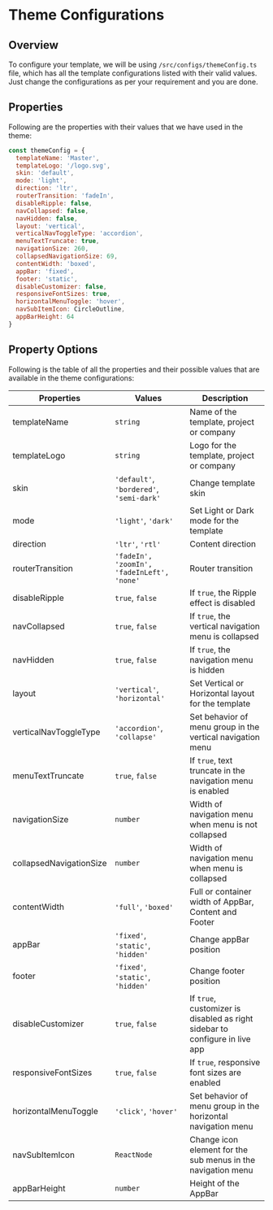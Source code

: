 # Theme Configurations

## Overview

To configure your template, we will be using `/src/configs/themeConfig.ts` file, which has all the template configurations listed with their valid values. Just change the configurations as per your requirement and you are done.

## Properties

Following are the properties with their values that we have used in the theme:

```jsx
const themeConfig = {
  templateName: 'Master',
  templateLogo: '/logo.svg',
  skin: 'default',
  mode: 'light',
  direction: 'ltr',
  routerTransition: 'fadeIn',
  disableRipple: false,
  navCollapsed: false,
  navHidden: false,
  layout: 'vertical',
  verticalNavToggleType: 'accordion',
  menuTextTruncate: true,
  navigationSize: 260,
  collapsedNavigationSize: 69,
  contentWidth: 'boxed',
  appBar: 'fixed',
  footer: 'static',
  disableCustomizer: false,
  responsiveFontSizes: true,
  horizontalMenuToggle: 'hover',
  navSubItemIcon: CircleOutline,
  appBarHeight: 64
}
```

## Property Options

Following is the table of all the properties and their possible values that are available in the theme configurations:

| Properties              | Values                                     | Description                                                                 |
| ----------------------- | ------------------------------------------ | --------------------------------------------------------------------------- |
| templateName            | `string`                                   | Name of the template, project or company                                    |
| templateLogo            | `string`                                   | Logo for the template, project or company                                   |
| skin                    | `'default'`, `'bordered'`, `'semi-dark'`   | Change template skin                                                        |
| mode                    | `'light'`, `'dark'`                        | Set Light or Dark mode for the template                                     |
| direction               | `'ltr'`, `'rtl'`                           | Content direction                                                           |
| routerTransition        | `'fadeIn', 'zoomIn', 'fadeInLeft', 'none'` | Router transition                                                           |
| disableRipple           | `true`, `false`                            | If `true`, the Ripple effect is disabled                                    |
| navCollapsed            | `true`, `false`                            | If `true`, the vertical navigation menu is collapsed                        |
| navHidden               | `true`, `false`                            | If `true`, the navigation menu is hidden                                    |
| layout                  | `'vertical'`, `'horizontal'`               | Set Vertical or Horizontal layout for the template                          |
| verticalNavToggleType   | `'accordion'`, `'collapse'`                | Set behavior of menu group in the vertical navigation menu                  |
| menuTextTruncate        | `true`, `false`                            | If `true`, text truncate in the navigation menu is enabled                  |
| navigationSize          | `number`                                   | Width of navigation menu when menu is not collapsed                         |
| collapsedNavigationSize | `number`                                   | Width of navigation menu when menu is collapsed                             |
| contentWidth            | `'full'`, `'boxed'`                        | Full or container width of AppBar, Content and Footer                       |
| appBar                  | `'fixed'`, `'static'`, `'hidden'`          | Change appBar position                                                      |
| footer                  | `'fixed'`, `'static'`, `'hidden'`          | Change footer position                                                      |
| disableCustomizer       | `true`, `false`                            | If `true`, customizer is disabled as right sidebar to configure in live app |
| responsiveFontSizes     | `true`, `false`                            | If `true`, responsive font sizes are enabled                                |
| horizontalMenuToggle    | `'click'`, `'hover'`                       | Set behavior of menu group in the horizontal navigation menu                |
| navSubItemIcon          | `ReactNode`                                | Change icon element for the sub menus in the navigation menu                |
| appBarHeight            | `number`                                   | Height of the AppBar                                                        |
